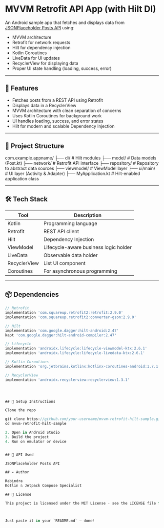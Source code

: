 # MVVM Retrofit API App (with Hilt DI)

An Android sample app that fetches and displays data from [JSONPlaceholder Posts API](https://jsonplaceholder.typicode.com/posts) using:

- MVVM architecture
- Retrofit for network requests
- Hilt for dependency injection
- Kotlin Coroutines
- LiveData for UI updates
- RecyclerView for displaying data
- Proper UI state handling (loading, success, error)

---

## 🚀 Features

- Fetches posts from a REST API using Retrofit
- Displays data in a RecyclerView
- MVVM architecture with clean separation of concerns
- Uses Kotlin Coroutines for background work
- UI handles loading, success, and error states
- Hilt for modern and scalable Dependency Injection

---

## 📁 Project Structure

com.example.appname/
├── di/ # Hilt modules
├── model/ # Data models (Post.kt)
├── network/ # Retrofit API interface
├── repository/ # Repository to abstract data sources
├── viewmodel/ # ViewModel layer
├── ui/main/ # UI layer (Activity & Adapter)
├── MyApplication.kt # Hilt-enabled application class




---

## 🛠️ Tech Stack

| Tool         | Description                                  |
|--------------|----------------------------------------------|
| Kotlin       | Programming language                         |
| Retrofit     | REST API client                              |
| Hilt         | Dependency Injection                         |
| ViewModel    | Lifecycle-aware business logic holder        |
| LiveData     | Observable data holder                       |
| RecyclerView | List UI component                            |
| Coroutines   | For asynchronous programming                 |

---

## 📦 Dependencies

```gradle
// Retrofit
implementation 'com.squareup.retrofit2:retrofit:2.9.0'
implementation 'com.squareup.retrofit2:converter-gson:2.9.0'

// Hilt
implementation 'com.google.dagger:hilt-android:2.47'
kapt 'com.google.dagger:hilt-android-compiler:2.47'

// Lifecycle
implementation 'androidx.lifecycle:lifecycle-viewmodel-ktx:2.6.1'
implementation 'androidx.lifecycle:lifecycle-livedata-ktx:2.6.1'

// Kotlin Coroutines
implementation 'org.jetbrains.kotlinx:kotlinx-coroutines-android:1.7.1'

// RecyclerView
implementation 'androidx.recyclerview:recyclerview:1.3.1'




## 🔧 Setup Instructions

Clone the repo

git clone https://github.com/your-username/mvvm-retrofit-hilt-sample.git
cd mvvm-retrofit-hilt-sample

2. Open in Android Studio
3. Build the project
4. Run on emulator or device


## 📌 API Used

JSONPlaceholder Posts API

## ✍️ Author

Rabindra
Kotlin & Jetpack Compose Specialist

## 📃 License

This project is licensed under the MIT License - see the LICENSE file for details.



Just paste it in your `README.md` — done!
